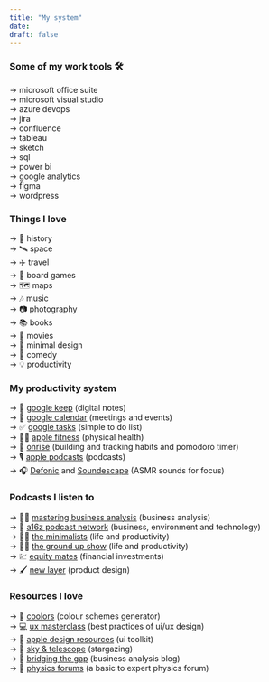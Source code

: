 ```yaml
---
title: "My system"
date: 
draft: false
---
```


### Some of my work tools 🛠️

→ microsoft office suite  
→ microsoft visual studio  
→ azure devops  
→ jira  
→ confluence  
→ tableau  
→ sketch  
→ sql  
→ power bi  
→ google analytics  
→ figma  
→ wordpress  


### Things I love

→ 📜 history  
→ 🛰️ space  
→ ✈️ travel  
→ 🧩 board games  
→ 🗺️ maps  
→ 🎶 music  
→ 📷 photography  
→ 📚 books  
→ 🎥 movies  
→ 🎨 minimal design  
→ 🤣 comedy  
→ 💡 productivity  


### My productivity system

→ 📔 [google keep](https://keep.google.com/) (digital notes)  
→ 📅 [google calendar](https://www.google.com/calendar/about/) (meetings and events)  
→ ✅ [google tasks](https://play.google.com/store/apps/details?id=com.google.android.apps.tasks&hl=en_AU&gl=US) (simple to do list)  
→ 🏃‍♂️ [apple fitness](https://www.apple.com/au/watch/close-your-rings/) (physical health)  
→ 🚰 [onrise](https://www.onrise.me/) (building and tracking habits and pomodoro timer)  
→ 🎙️ [apple podcasts](https://apps.apple.com/nz/app/apple-podcasts/id525463029) (podcasts)  
→ 🎧 [Defonic](https://defonic.com/) and [Soundescape](https://soundescape.io/) (ASMR sounds for focus)  


### Podcasts I listen to

→ 👨‍💼 [mastering business analysis](https://masteringbusinessanalysis.com/player/) (business analysis)  
→ 🌄 [a16z podcast network](https://a16z.com/podcasts/) (business, environment and technology)  
→ 🚶‍♂️ [the minimalists](https://www.theminimalists.com/podcast/) (life and productivity)  
→ 🧗‍♂️ [the ground up show](https://mattdavella.com/podcast) (life and productivity)  
→ 💹 [equity mates](https://equitymates.com/) (financial investments)  
→ 🖌️ [new layer](https://anchor.fm/new-layer) (product design)  


### Resources I love

→ 🎨 [coolors](https://coolors.co/) (colour schemes generator)  
→ 💻 [ux masterclass](https://uxmasterclass.design/?ref=producthunt) (best practices of ui/ux design)  
→ 📱 [apple design resources](https://developer.apple.com/design/resources/) (ui toolkit)  
→ 🌠 [sky & telescope](https://skyandtelescope.org/astronomy-resources/stargazing-basics/) (stargazing)  
→ 📝 [bridging the gap](https://www.bridging-the-gap.com/) (business analysis blog)  
→ 🔬 [physics forums](https://www.physicsforums.com/) (a basic to expert physics forum)  